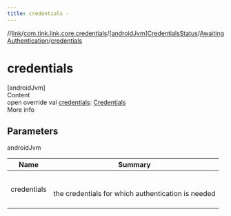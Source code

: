 ```yaml
---
title: credentials -
---
```

//[link](../../../index.md)/[com.tink.link.core.credentials](../../index.md)/[[androidJvm]CredentialsStatus](../index.md)/[AwaitingAuthentication](index.md)/[credentials](credentials.md)



# credentials  
[androidJvm]  
Content  
open override val [credentials](credentials.md): [Credentials](../../../com.tink.model.credentials/[android-jvm]-credentials/index.md)  
More info  


## Parameters  
  
androidJvm  
  
|  Name|  Summary| 
|---|---|
| <a name="com.tink.link.core.credentials/CredentialsStatus.AwaitingAuthentication/credentials/#/PointingToDeclaration/"></a>credentials| <a name="com.tink.link.core.credentials/CredentialsStatus.AwaitingAuthentication/credentials/#/PointingToDeclaration/"></a><br><br>the credentials for which authentication is needed<br><br>
  
  



